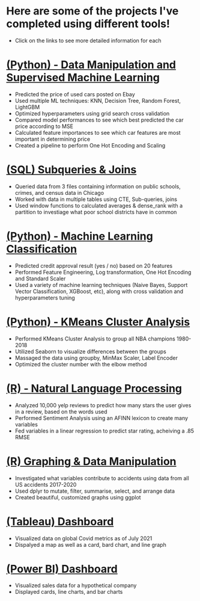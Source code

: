 # Here are some of the projects I've completed using different tools!
* Click on the links to see more detailed information for each

# [(Python) - Data Manipulation and Supervised Machine Learning ](https://github.com/alexfilo/Machine_Learning_Car_Price_Prediction/blob/main/Machine%20Learning%20Car%20Price%20Prediction.ipynb)
* Predicted the price of used cars posted on Ebay
* Used multiple ML techniques: KNN, Decision Tree, Random Forest, LightGBM
* Optimized hyperparameters using grid search cross validation
* Compared model performances to see which best predicted the car price according to MSE
* Calculated feature importances to see which car features are most important in determining price
* Created a pipeline to perform One Hot Encoding and Scaling

# [(SQL) Subqueries & Joins](https://github.com/alexfilo/PortfolioProjects/blob/main/ChicagoSocioeconomic%20Data.sql)
* Queried data from 3 files containing information on public schools, crimes, and census data in Chicago
* Worked with data in multiple tables using CTE, Sub-queries, joins
* Used window functions to calculated averages & dense_rank with a partition to investiage what poor school districts have in common

# [(Python) - Machine Learning Classification ](https://github.com/alexfilo/PortfolioProjects/blob/main/classification-credit-prediction.ipynb)
* Predicted credit approval result (yes / no) based on 20 features
* Performed Feature Engineering, Log transformation, One Hot Encoding and Standard Scaler
* Used a variety of machine learning techniques (Naive Bayes, Support Vector Classification, XGBoost, etc), along with cross validation and hyperparameters tuning

# [(Python) - KMeans Cluster Analysis ](https://github.com/alexfilo/PortfolioProjects/blob/main/NBA.ipynb)
* Performed KMeans Cluster Analysis to group all NBA champions 1980-2018
* Utilized Seaborn to visualize differences between the groups
* Massaged the data using groupby, MinMax Scaler, Label Encoder
* Optimized the cluster number with the elbow method

# [(R) - Natural Language Processing ](https://github.com/alexfilo/PortfolioProjects/blob/main/NaturalLanguageProcessingYelp.rmd)
* Analyzed 10,000 yelp reviews to predict how many stars the user gives in a review, based on the words used
* Performed Sentiment Analysis using an AFINN lexicon to create many variables
* Fed variables in a linear regression to predict star rating, acheiving a .85 RMSE

# [(R) Graphing & Data Manipulation](https://github.com/alexfilo/Accidents/blob/main/accidents.Rmd)
* Investigated what variables contribute to accidents using data from all US accidents 2017-2020
* Used dplyr to mutate, filter, summarise, select, and arrange data
* Created beautiful, customized graphs using ggplot

# [(Tableau) Dashboard](https://github.com/alexfilo/Alex_Filo_Portfolio/blob/main/images/Tableau%20Covid%20Dashboard.png)
* Visualized data on global Covid metrics as of July 2021
* Dispalyed a map as well as a card, bard chart, and line graph

# [(Power BI) Dashboard](https://github.com/alexfilo/Alex_Filo_Portfolio/blob/main/images/Power%20Bi%20dashboard.png)
* Visualized sales data for a hypothetical company
* Displayed cards, line charts, and bar charts


